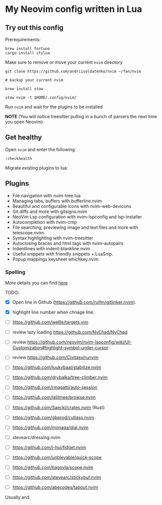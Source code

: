 # My Neovim config written in Lua

## Try out this config


Prerequirements:
```
brew install fortune
cargo install stylua
```

Make sure to remove or move your current `nvim` directory

```
git clone https://github.com/andriisoldatenko/nvim ~/fan/nvim

# backup your current nvim

brew install stow

stow nvim -t $HOME/.config/nvim/
```
Run `nvim` and wait for the plugins to be installed 


**NOTE** (You will notice treesitter pulling in a bunch of parsers the next time you open Neovim) 

## Get healthy

Open `nvim` and enter the following:

```
:checkhealth
```

Migrate existing plugins to lua:

## Plugins
- File navigation with nvim-tree.lua
- Managing tabs, buffers with bufferline.nvim
- Beautiful and configurable icons with nvim-web-devicons
- Git diffs and more with gitsigns.nvim
- NeoVim Lsp configuration with nvim-lspconfig and lsp-installer
- Autocompletion with nvim-cmp
- File searching, previewing image and text files and more with telescope.nvim.
- Syntax highlighting with nvim-treesitter
- Autoclosing braces and html tags with nvim-autopairs
- Indentlines with indent-blankline.nvim
- Useful snippets with friendly snippets + LuaSnip.
- Popup mappings keysheet whichkey.nvim

### Spelling

More details you can find [here](https://neovim.io/doc/user/spell.html)

TODO:
- [x] Open line in Github (https://github.com/ruifm/gitlinker.nvim).
- [x] highlight line number when chnage line.
- [ ] https://github.com/wellle/targets.vim
- [ ] review lazy loading https://github.com/NvChad/NvChad
- [ ] review https://github.com/neovim/nvim-lspconfig/wiki/UI-Customization#highlight-symbol-under-cursor
- [ ] review https://github.com/Civitasv/runvim
- [ ] https://github.com/luukvbaal/stabilize.nvim
- [ ] https://github.com/drybalka/tree-climber.nvim
- [ ] https://github.com/rmagatti/auto-session
- [ ] https://github.com/lalitmee/browse.nvim
- [ ] https://github.com/Saecki/crates.nvim (Rust)
- [ ] https://github.com/gbprod/cutlass.nvim
- [ ] https://github.com/monaqa/dial.nvim
- [ ] stevearc/dressing.nvim
- [ ] https://github.com/j-hui/fidget.nvim
- [ ] https://github.com/unblevable/quick-scope
- [ ] https://github.com/tiagovla/scope.nvim
- [ ] https://github.com/stevearc/stickybuf.nvim
- [ ] https://github.com/abecodes/tabout.nvim




Usually and
